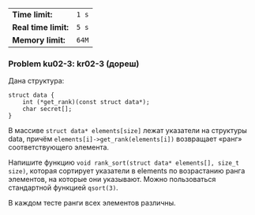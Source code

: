 |                      |       |
|----------------------|-------|
| **Time limit:**      | `1 s` |
| **Real time limit:** | `5 s` |
| **Memory limit:**    | `64M` |


### Problem ku02-3: kr02-3 (дореш)

Дана структура:

    
    
    struct data {
        int (*get_rank)(const struct data*);
        char secret[];
    }

В массиве `struct data* elements[size]` лежат указатели на структуры data, причём
`elements[i]->get_rank(elements[i])` возвращает «ранг» соответствующего элемента.

Напишите функцию `void rank_sort(struct data* elements[], size_t size)`, которая сортирует указатели
в elements по возрастанию ранга элементов, на которые они указывают. Можно пользоваться стандартной
функцией `qsort(3)`.

В каждом тесте ранги всех элементов различны.

